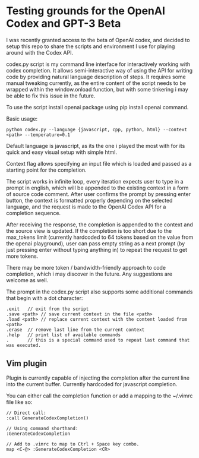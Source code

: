 # Testing grounds for the OpenAI Codex and GPT-3 Beta

I was recently granted access to the beta of OpenAI codex, and decided to setup this repo to
share the scripts and environment I use for playing around with the Codex API.


codex.py script is my command line interface for interactively working with codex completion.
It allows semi-interactive way of using the API for writing code by providing natural language
description of steps. It requires some manual tweaking currently, as the entire content of the
script needs to be wrapped within the window.onload function, but with some tinkering i may be able
to fix this issue in the future.


To use the script install openai package using pip install openai command.

Basic usage:

    python codex.py --language {javascript, cpp, python, html} --context <path> --temperature=0.1

Default language is javascript, as its the one i played the most with for its quick and easy
visual setup with simple html.

Context flag allows specifying an input file which is loaded and passed as a starting point for
the completion.

The script works in infinite loop, every iteration expects user to type in a prompt in english,
which will be appended to the existing context in a form of source code comment. After user
confirms the prompt by pressing enter button, the context is formatted properly depending on the
selected language, and the request is made to the OpenAI Codex API for a completion sequence.

After receiving the response, the completion is appended to the context and the source view is
updated. If the completion is too short due to the max_tokens limit (currently hardcoded to
64 tokens based on the value from the openai playground), user can pass empty string as a next
prompt (by just pressing enter without typing anything in) to repeat the request to get more
tokens.

There may be more token / bandwidth-friendly approach to code completion, which i may discover
in the future. Any suggestions are welcome as well.

The prompt in the codex.py script also supports some additional commands that begin with a dot
character:

    .exit   // exit from the script
    .save <path> // save current context in the file <path>
    .load <path> // replace current context with the content loaded from <path>
    .erase  // remove last line from the current context
    .help   // print list of available commands
    .       // this is a special command used to repeat last command that was executed.

## Vim plugin

Plugin is currently capable of injecting the completion after the current line into the current buffer.
Currently hardcoded for javascript completion.

You can either call the completion function or add a mapping to the ~/.vimrc file like so:

    // Direct call:
    :call GenerateCodexCompletion()

    // Using command shorthand:
    :GenerateCodexCompletion
    
    // Add to .vimrc to map to Ctrl + Space key combo.
    map <C-@> :GenerateCodexCompletion <CR>


